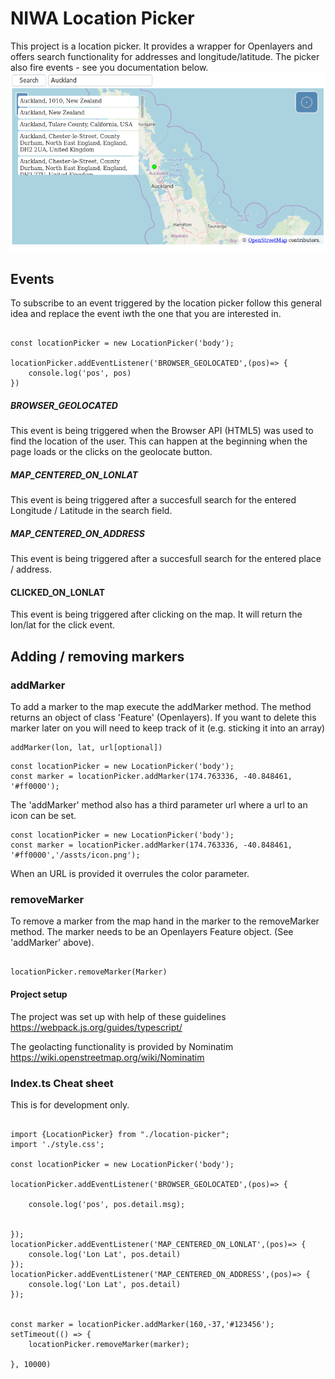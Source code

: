 # NIWA Location Picker


This project is a location picker. It provides a wrapper for Openlayers and offers search functionality for addresses and longitude/latitude.
The picker also fire events  - see you documentation below.
![Alt text](./LocationFinder.png?raw=true "Optional Title")


## Events

To subscribe to an event triggered by the location picker follow this general idea and replace the event iwth the one that you are interested in.

```angular2

const locationPicker = new LocationPicker('body');

locationPicker.addEventListener('BROWSER_GEOLOCATED',(pos)=> {
    console.log('pos', pos)
})
```
##### BROWSER_GEOLOCATED

This event is being triggered when the Browser API (HTML5) was used to find the location of the user. 
This can happen at the beginning when the page loads or the clicks on the geolocate button.

##### MAP_CENTERED_ON_LONLAT

This event is being triggered after a succesfull search for the entered Longitude / Latitude in the search field.

##### MAP_CENTERED_ON_ADDRESS

This event is being triggered after a succesfull search for the entered place / address.

#### CLICKED_ON_LONLAT
This event is being triggered after clicking on the map. It will return the lon/lat for the click event. 
## Adding / removing markers

### addMarker

To add a marker to the map execute the addMarker method. The method returns an object of class 'Feature' (Openlayers). 
If you want to delete this marker later on you will need to keep track of it (e.g. sticking it into an array)


```angular2
addMarker(lon, lat, url[optional])
```



````angular2
const locationPicker = new LocationPicker('body');
const marker = locationPicker.addMarker(174.763336, -40.848461, '#ff0000');
````

The 'addMarker' method also has a third parameter url where a url to an icon can be set. 

```angular2
const locationPicker = new LocationPicker('body');
const marker = locationPicker.addMarker(174.763336, -40.848461, '#ff0000','/assts/icon.png');
```

When an URL is provided it overrules the color parameter.
### removeMarker

To remove a marker from the map hand in the marker to the removeMarker method. The marker needs to be an Openlayers Feature object.
(See 'addMarker' above).
 

````angular2

locationPicker.removeMarker(Marker)

````

#### Project setup

The project was set up with help of these guidelines 
https://webpack.js.org/guides/typescript/

The geolacting functionality is provided by Nominatim 
https://wiki.openstreetmap.org/wiki/Nominatim


### Index.ts Cheat sheet
This is for development only.

```angular2

import {LocationPicker} from "./location-picker";
import './style.css';

const locationPicker = new LocationPicker('body');

locationPicker.addEventListener('BROWSER_GEOLOCATED',(pos)=> {

    console.log('pos', pos.detail.msg);


});
locationPicker.addEventListener('MAP_CENTERED_ON_LONLAT',(pos)=> {
    console.log('Lon Lat', pos.detail)
});
locationPicker.addEventListener('MAP_CENTERED_ON_ADDRESS',(pos)=> {
    console.log('Lon Lat', pos.detail)
});


const marker = locationPicker.addMarker(160,-37,'#123456');
setTimeout(() => {
    locationPicker.removeMarker(marker);

}, 10000)


```
